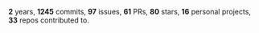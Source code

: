 **2** years, **1245** commits, **97** issues, **61** PRs, **80** stars, **16** personal projects, **33** repos contributed to.
